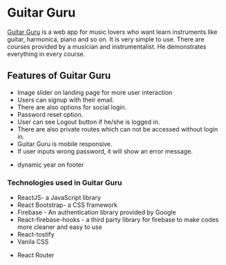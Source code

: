 # Guitar Guru

[Guitar Guru](https://guitar-guru-cht.web.app/) is a web app for music lovers who want learn instruments like guitar, harmonica, piano and so on.
It is very simple to use. There are courses provided by a musician and instrumentalist. He demonstrates everything in every course.

## Features of Guitar Guru

- Image slider on landing page for more user interaction
- Users can signup with their email.
- There are also options for social login.
- Password reset option.
- User can see Logout button if he/she is logged in.
- There are also private routes which can not be accessed without login in.
- Guitar Guru is mobile responsive.
- If user inputs wrong password, it will show an error message.

* dynamic year on footer

### Technologies used in Guitar Guru

- ReactJS- a JavaScript library
- React Bootstrap- a CSS framework
- Firebase - An authentication library provided by Google
- React-firebase-hooks - a third party library for firebase to make codes more cleaner and easy to use
- React-tostify
- Vanila CSS

* React Router
